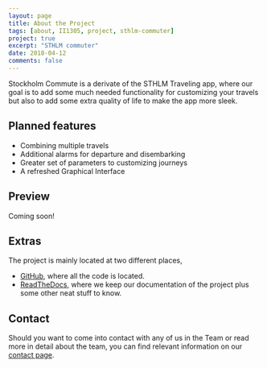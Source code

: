 ```yaml
---
layout: page
title: About the Project
tags: [about, II1305, project, sthlm-commuter]
project: true
excerpt: "STHLM commuter"
date: 2018-04-12
comments: false
---
```




Stockholm Commute is a derivate of the STHLM Traveling app, where our goal is to add some much needed functionality for customizing your travels
but also to add some extra quality of life to make the app more sleek.

## Planned features
* Combining multiple travels
* Additional alarms for departure and disembarking
* Greater set of parameters to customizing journeys
* A refreshed Graphical Interface

## Preview

Coming soon!

<!--
{% capture images %}
    https://cloud.githubusercontent.com/assets/754514/14509720/61c61058-01d6-11e6-93ab-0918515ecd56.png
    https://cloud.githubusercontent.com/assets/754514/14509716/61ac6c8e-01d6-11e6-879f-8308883de790.png
{% endcapture %}
{% include gallery images=images caption="Screenshots of Moon Theme" cols=2 %}

See a [live version of Moon](http://taylantatli.github.io/Moon) hosted on GitHub.
-->

## Extras

The project is mainly located at two different places,
- [GitHub](https://github.com/Team-Eight), where all the code is located.
- [ReadTheDocs](http://sthlm-commuter.readthedocs.io), where we keep our documentation of the project plus some other neat stuff to know.


## Contact

Should you want to come into contact with any of us in the Team or read more in detail about the team, you can find relevant information on our [contact page](http://sthlm-commuter.readthedocs.io/about.html).
